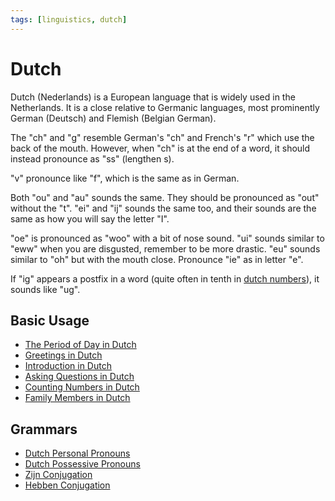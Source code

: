 ```yaml
---
tags: [linguistics, dutch]
---
```


# Dutch

Dutch (Nederlands) is a European language that is widely used in the
Netherlands. It is a close relative to Germanic languages, most prominently
German (Deutsch) and Flemish (Belgian German).

The "ch" and "g" resemble German's "ch"  and French's "r" which use the back of
the mouth. However, when "ch" is at the end of a word, it should instead
pronounce as "ss" (lengthen s).

"v" pronounce like "f", which is the same as in German.

Both "ou" and "au" sounds the same. They should be pronounced as "out" without
the "t". "ei" and "ij" sounds the same too, and their sounds are the same as how
you will say the letter "I".

"oe" is pronounced as "woo" with a bit of nose sound. "ui" sounds similar to
"eww" when you are disgusted, remember to be more drastic. "eu" sounds similar
to "oh" but with the mouth close. Pronounce "ie" as in letter "e".

If "ig" appears a postfix in a word (quite often in tenth in [dutch numbers](202302222012.md)),
it sounds like "ug".

## Basic Usage

- [The Period of Day in Dutch](202205102222.md)
- [Greetings in Dutch](202205102219.md)
- [Introduction in Dutch](202205102252.md)
- [Asking Questions in Dutch](202302221947.md)
- [Counting Numbers in Dutch](202302222012.md)
- [Family Members in Dutch](202302230853.md)

## Grammars

- [Dutch Personal Pronouns](202205102304.md)
- [Dutch Possessive Pronouns](202205102309.md)
- [Zijn Conjugation](202302230911.md)
- [Hebben Conjugation](202302261821.md)
